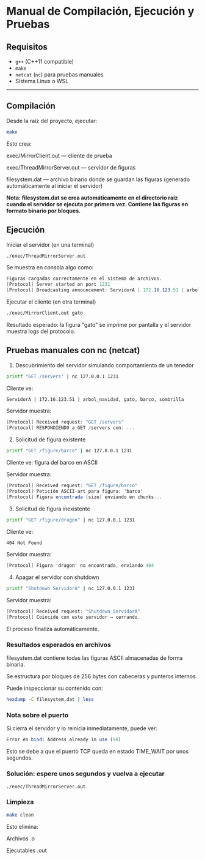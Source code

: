 # Manual de Compilación, Ejecución y Pruebas  

## Requisitos

- `g++` (C++11 compatible)
- `make`
- `netcat` (`nc`) para pruebas manuales
- Sistema Linux o WSL

---

## Compilación

Desde la raíz del proyecto, ejecutar:

```bash
make
```

Esto crea:

exec/MirrorClient.out — cliente de prueba

exec/ThreadMirrorServer.out — servidor de figuras

filesystem.dat — archivo binario donde se guardan las figuras (generado automáticamente al iniciar el servidor)

**Nota: filesystem.dat se crea automáticamente en el directorio raíz cuando el servidor se ejecuta por primera vez. Contiene las figuras en formato binario por bloques.**

## Ejecución

Iniciar el servidor (en una terminal)

```bash
./exec/ThreadMirrorServer.out
```

Se muestra en consola algo como:

```csharp
Figuras cargadas correctamente en el sistema de archivos.
[Protocol] Server started on port 1231
[Protocol] Broadcasting announcement: ServidorA | 172.16.123.51 | arbol_navidad, gato, barco, sombrilla
```

Ejecutar el cliente (en otra terminal)

```bash
./exec/MirrorClient.out gato
```

Resultado esperado: la figura "gato" se imprime por pantalla y el servidor muestra logs del protocolo.

## Pruebas manuales con nc (netcat)

1. Descubrimiento del servidor simulando comportamiento de un tenedor

```bash
printf "GET /servers" | nc 127.0.0.1 1231
```

Cliente ve:

```bash
ServidorA | 172.16.123.51 | arbol_navidad, gato, barco, sombrilla
```

Servidor muestra:

```csharp
[Protocol] Received request: "GET /servers"
[Protocol] RESPONDIENDO a GET /servers con: ...
```

2. Solicitud de figura existente

```bash
printf "GET /figure/barco" | nc 127.0.0.1 1231
```

Cliente ve: figura del barco en ASCII

Servidor muestra:

```csharp
[Protocol] Received request: "GET /figure/barco"
[Protocol] Petición ASCII-art para figura: 'barco'
[Protocol] Figura encontrada (size) enviando en chunks...
```

3. Solicitud de figura inexistente

```bash
printf "GET /figure/dragon" | nc 127.0.0.1 1231
```

Cliente ve:

```bash
404 Not Found
```

Servidor muestra:

```csharp
[Protocol] Figura 'dragon' no encontrada, enviando 404
```

4. Apagar el servidor con shutdown

```bash
printf "Shutdown ServidorA" | nc 127.0.0.1 1231
```

Servidor muestra:

```csharp
[Protocol] Received request: "Shutdown ServidorA"
[Protocol] Coincide con este servidor → cerrando.
```

El proceso finaliza automáticamente.

### Resultados esperados en archivos

filesystem.dat contiene todas las figuras ASCII almacenadas de forma binaria.

Se estructura por bloques de 256 bytes con cabeceras y punteros internos.

Puede inspeccionar su contenido con:

```bash
hexdump -C filesystem.dat | less
```

### Nota sobre el puerto

Si cierra el servidor y lo reinicia inmediatamente, puede ver:

```perl
Error en bind: Address already in use (98)
```

Esto se debe a que el puerto TCP queda en estado TIME_WAIT por unos segundos.

### Solución: espere unos segundos y vuelva a ejecutar

```bash
./exec/ThreadMirrorServer.out
```

### Limpieza

```bash
make clean
```

Esto elimina:

Archivos .o

Ejecutables .out
